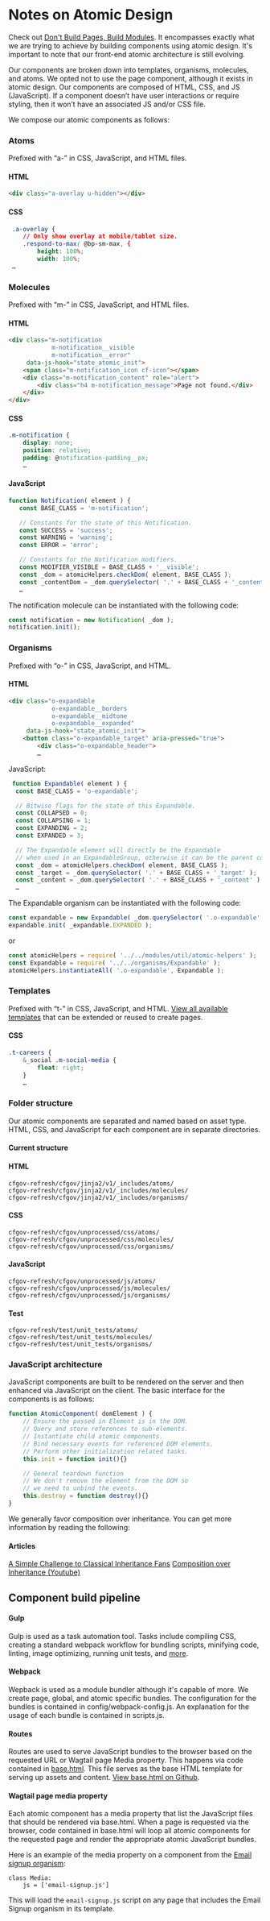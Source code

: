 # Notes on Atomic Design

Check out [Don't Build Pages, Build Modules](https://www.ebaytechblog.com/?p=3113).
It encompasses exactly what we are trying to achieve by building components
using atomic design.
It's important to note that our front-end atomic architecture is still evolving.

Our components are broken down into templates, organisms, molecules, and atoms.
We opted not to use the page component, although it exists in atomic design.
Our components are composed of HTML, CSS, and JS (JavaScript).
If a component doesn’t have user interactions or require styling,
then it won’t have an associated JS and/or CSS file.

We compose our atomic components as follows:

### Atoms

Prefixed with “a-” in CSS, JavaScript, and HTML files.

#### HTML

```html
<div class="a-overlay u-hidden"></div>
```

#### CSS

```css
 .a-overlay {
    // Only show overlay at mobile/tablet size.
    .respond-to-max( @bp-sm-max, {
        height: 100%;
        width: 100%;
 …
```


### Molecules ###

Prefixed with “m-” in CSS, JavaScript, and HTML files.

#### HTML

```html
<div class="m-notification
            m-notification__visible
            m-notification__error"
     data-js-hook="state_atomic_init">
    <span class="m-notification_icon cf-icon"></span>
    <div class="m-notification_content" role="alert">
        <div class="h4 m-notification_message">Page not found.</div>
    </div>
</div>
```

#### CSS

```css
.m-notification {
    display: none;
    position: relative;
    padding: @notification-padding__px;
    …
```

#### JavaScript

```javascript
function Notification( element ) {
   const BASE_CLASS = 'm-notification';

   // Constants for the state of this Notification.
   const SUCCESS = 'success';
   const WARNING = 'warning';
   const ERROR = 'error';

   // Constants for the Notification modifiers.
   const MODIFIER_VISIBLE = BASE_CLASS + '__visible';
   const _dom = atomicHelpers.checkDom( element, BASE_CLASS );
   const _contentDom = _dom.querySelector( '.' + BASE_CLASS + '_content' );
   …
```

The notification molecule can be instantiated with the following code:

```javascript
const notification = new Notification( _dom );
notification.init();
```

### Organisms

Prefixed with “o-” in CSS, JavaScript, and HTML.

#### HTML

```html
<div class="o-expandable
            o-expandable__borders
            o-expandable__midtone
            o-expandable__expanded"
     data-js-hook="state_atomic_init">
    <button class="o-expandable_target" aria-pressed="true">
        <div class="o-expandable_header">
        …
```

JavaScript:

```javascript
 function Expandable( element ) {
  const BASE_CLASS = 'o-expandable';

  // Bitwise flags for the state of this Expandable.
  const COLLAPSED = 0;
  const COLLAPSING = 1;
  const EXPANDING = 2;
  const EXPANDED = 3;

  // The Expandable element will directly be the Expandable
  // when used in an ExpandableGroup, otherwise it can be the parent container.
  const _dom = atomicHelpers.checkDom( element, BASE_CLASS );
  const _target = _dom.querySelector( '.' + BASE_CLASS + '_target' );
  const _content = _dom.querySelector( '.' + BASE_CLASS + '_content' );
  …
```

The Expandable organism can be instantiated with the following code:

```javascript
const expandable = new Expandable( _dom.querySelector( '.o-expandable' ) );
expandable.init( _expandable.EXPANDED );
```

or

```javascript
const atomicHelpers = require( '../../modules/util/atomic-helpers' );
const Expandable = require( '../../organisms/Expandable' );
atomicHelpers.instantiateAll( '.o-expandable', Expandable );
```

### Templates

Prefixed with “t-” in CSS, JavaScript, and HTML. [View all available templates](https://github.com/cfpb/cfgov-refresh/tree/master/cfgov/jinja2/v1) that can be extended or reused to create pages.

#### CSS
```css
.t-careers {
    &_social .m-social-media {
        float: right;
    }
    …
```

### Folder structure

Our atomic components are separated and named based on asset type. HTML, CSS, and JavaScript for each component are in separate directories.

#### Current structure

#### HTML
```
cfgov-refresh/cfgov/jinja2/v1/_includes/atoms/
cfgov-refresh/cfgov/jinja2/v1/_includes/molecules/
cfgov-refresh/cfgov/jinja2/v1/_includes/organisms/
```

#### CSS

```
cfgov-refresh/cfgov/unprocessed/css/atoms/
cfgov-refresh/cfgov/unprocessed/css/molecules/
cfgov-refresh/cfgov/unprocessed/css/organisms/
```

#### JavaScript

```
cfgov-refresh/cfgov/unprocessed/js/atoms/
cfgov-refresh/cfgov/unprocessed/js/molecules/
cfgov-refresh/cfgov/unprocessed/js/organisms/
```

#### Test

```
cfgov-refresh/test/unit_tests/atoms/
cfgov-refresh/test/unit_tests/molecules/
cfgov-refresh/test/unit_tests/organisms/
```

### JavaScript architecture

JavaScript components are built to be rendered on the server and then enhanced via JavaScript on the client. The basic interface for the components is as follows:

```javascript
function AtomicComponent( domElement ) {
    // Ensure the passed in Element is in the DOM.
    // Query and store references to sub-elements.
    // Instantiate child atomic components.
    // Bind necessary events for referenced DOM elements.
    // Perform other initialization related tasks.
    this.init = function init(){}

    // General teardown function
    // We don't remove the element from the DOM so
    // we need to unbind the events.
    this.destroy = function destroy(){}
}
```

We generally favor composition over inheritance.
You can get more information by reading the following:

#### Articles

[A Simple Challenge to Classical Inheritance Fans](https://medium.com/javascript-scene/a-simple-challenge-to-classical-inheritance-fans-e78c2cf5eead#.mtrvhcjiw)
[Composition over Inheritance (Youtube)](https://www.youtube.com/watch?v=wfMtDGfHWpA)


## Component build pipeline

#### Gulp

Gulp is used as a task automation tool. Tasks include compiling CSS, creating a standard webpack workflow for bundling scripts, minifying code, linting, image optimizing, running unit tests, and [more](https://github.com/cfpb/cfgov-refresh/tree/master/gulp).

#### Webpack

Wepback is used as a module bundler although it's capable of more.
We create page, global, and atomic specific bundles.
The configuration for the bundles is contained in config/webpack-config.js.
An explanation for the usage of each bundle is contained in scripts.js.

#### Routes

Routes are used to serve JavaScript bundles to the browser based
on the requested URL or Wagtail page Media property.
This happens via code contained in [base.html](https://github.com/cfpb/cfgov-refresh/blob/master/cfgov/jinja2/v1/_layouts/base.html#L236-L285). This file serves as the base HTML template for serving up assets and content. [View base.html on Github](https://github.com/cfpb/cfgov-refresh/blob/master/cfgov/jinja2/v1/_layouts/base.html).

#### Wagtail page media property

Each atomic component has a media property that list the JavaScript files
that should be rendered via base.html.
When a page is requested via the browser, code contained in base.html will
loop all atomic components for the requested page and render
the appropriate atomic JavaScript bundles.

Here is an example of the media property on a component from the [Email signup organism](https://github.com/cfpb/cfgov-refresh/blob/master/cfgov/v1/atomic_elements/organisms.py#L223-L224):

```
class Media:
    js = ['email-signup.js']
```

This will load the `email-signup.js` script on any page that includes the Email Signup organism in its template.
